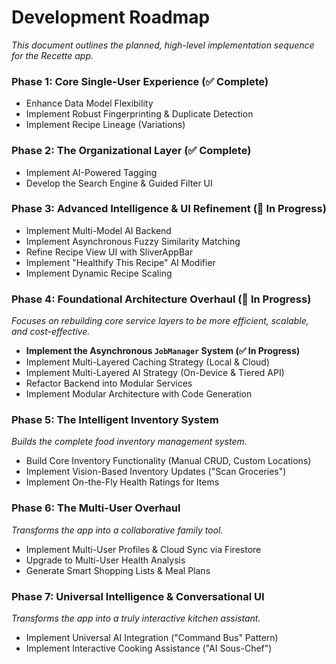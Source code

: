 # **Development Roadmap**

*This document outlines the planned, high-level implementation sequence for the Recette app.*

### **Phase 1: Core Single-User Experience (✅ Complete)**
* Enhance Data Model Flexibility
* Implement Robust Fingerprinting & Duplicate Detection
* Implement Recipe Lineage (Variations)

### **Phase 2: The Organizational Layer (✅ Complete)**
* Implement AI-Powered Tagging
* Develop the Search Engine & Guided Filter UI

### **Phase 3: Advanced Intelligence & UI Refinement (🔄 In Progress)**
* Implement Multi-Model AI Backend
* Implement Asynchronous Fuzzy Similarity Matching
* Refine Recipe View UI with SliverAppBar
* Implement "Healthify This Recipe" AI Modifier
* Implement Dynamic Recipe Scaling

### **Phase 4: Foundational Architecture Overhaul (🔄 In Progress)**
*Focuses on rebuilding core service layers to be more efficient, scalable, and cost-effective.*
* **Implement the Asynchronous `JobManager` System (✅ In Progress)**
* Implement Multi-Layered Caching Strategy (Local & Cloud)
* Implement Multi-Layered AI Strategy (On-Device & Tiered API)
* Refactor Backend into Modular Services
* Implement Modular Architecture with Code Generation

### **Phase 5: The Intelligent Inventory System**
*Builds the complete food inventory management system.*
* Build Core Inventory Functionality (Manual CRUD, Custom Locations)
* Implement Vision-Based Inventory Updates ("Scan Groceries")
* Implement On-the-Fly Health Ratings for Items

### **Phase 6: The Multi-User Overhaul**
*Transforms the app into a collaborative family tool.*
* Implement Multi-User Profiles & Cloud Sync via Firestore
* Upgrade to Multi-User Health Analysis
* Generate Smart Shopping Lists & Meal Plans

### **Phase 7: Universal Intelligence & Conversational UI**
*Transforms the app into a truly interactive kitchen assistant.*
* Implement Universal AI Integration ("Command Bus" Pattern)
* Implement Interactive Cooking Assistance ("AI Sous-Chef")